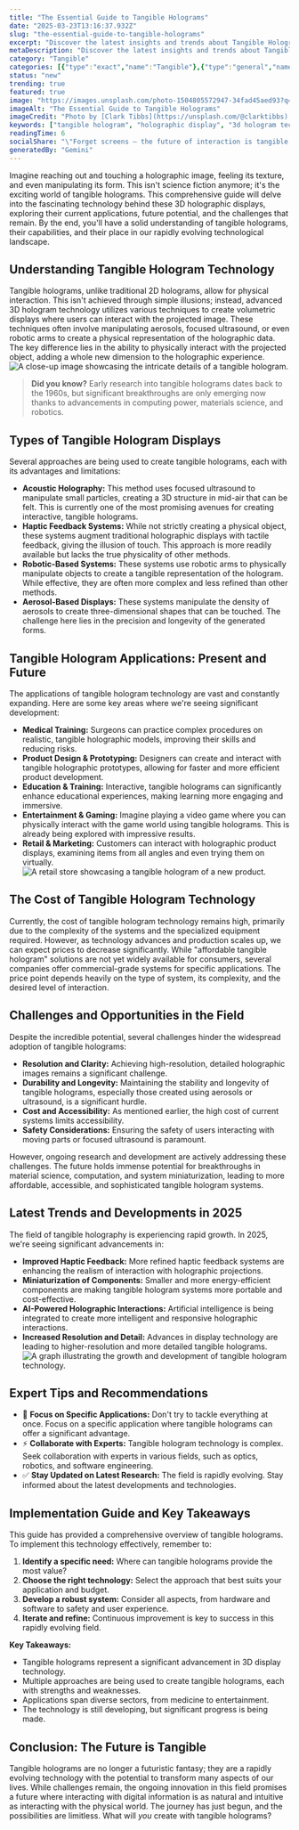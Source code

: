 ```yaml
---
title: "The Essential Guide to Tangible Holograms"
date: "2025-03-23T13:16:37.932Z"
slug: "the-essential-guide-to-tangible-holograms"
excerpt: "Discover the latest insights and trends about Tangible Holograms. This comprehensive guide covers everything you need to know about Tangible Holograms in 2025."
metaDescription: "Discover the latest insights and trends about Tangible Holograms. This comprehensive guide covers everything you need to know about Tangible Holograms in 2..."
category: "Tangible"
categories: [{"type":"exact","name":"Tangible"},{"type":"general","name":"Engineering"},{"type":"medium","name":"Haptic Technology"},{"type":"specific","name":"3D Display"},{"type":"niche","name":"Ultrasound Feedback"}]
status: "new"
trending: true
featured: true
image: "https://images.unsplash.com/photo-1504805572947-34fad45aed93?q=85&w=1200&fit=max&fm=webp&auto=compress"
imageAlt: "The Essential Guide to Tangible Holograms"
imageCredit: "Photo by [Clark Tibbs](https://unsplash.com/@clarktibbs) on Unsplash"
keywords: ["tangible hologram", "holographic display", "3d hologram technology", "buy tangible hologram", "how to make a tangible hologram", "tangible hologram applications", "future of tangible holograms", "best tangible hologram projector", "cost of tangible hologram", "affordable tangible hologram"]
readingTime: 6
socialShare: "\"Forget screens – the future of interaction is tangible.  Prepare to reach out and touch the digital world.\""
generatedBy: "Gemini"
---
```




Imagine reaching out and touching a holographic image, feeling its texture, and even manipulating its form.  This isn't science fiction anymore; it's the exciting world of tangible holograms.  This comprehensive guide will delve into the fascinating technology behind these 3D holographic displays, exploring their current applications, future potential, and the challenges that remain. By the end, you'll have a solid understanding of tangible holograms, their capabilities, and their place in our rapidly evolving technological landscape.

## Understanding Tangible Hologram Technology

Tangible holograms, unlike traditional 2D holograms, allow for physical interaction. This isn't achieved through simple illusions; instead, advanced 3D hologram technology utilizes various techniques to create volumetric displays where users can interact with the projected image.  These techniques often involve manipulating aerosols, focused ultrasound, or even robotic arms to create a physical representation of the holographic data.  The key difference lies in the ability to physically interact with the projected object, adding a whole new dimension to the holographic experience. ![A close-up image showcasing the intricate details of a tangible hologram.](https://images.unsplash.com/photo-1451187580459-43490279c0fa?q=85&w=1200&fit=max&fm=webp&auto=compress)

> **Did you know?**  Early research into tangible holograms dates back to the 1960s, but significant breakthroughs are only emerging now thanks to advancements in computing power, materials science, and robotics.

## Types of Tangible Hologram Displays

Several approaches are being used to create tangible holograms, each with its advantages and limitations:

* **Acoustic Holography:** This method uses focused ultrasound to manipulate small particles, creating a 3D structure in mid-air that can be felt.  This is currently one of the most promising avenues for creating interactive, tangible holograms.
* **Haptic Feedback Systems:** While not strictly creating a physical object, these systems augment traditional holographic displays with tactile feedback, giving the illusion of touch.  This approach is more readily available but lacks the true physicality of other methods.
* **Robotic-Based Systems:**  These systems use robotic arms to physically manipulate objects to create a tangible representation of the hologram.  While effective, they are often more complex and less refined than other methods.
* **Aerosol-Based Displays:** These systems manipulate the density of aerosols to create three-dimensional shapes that can be touched.  The challenge here lies in the precision and longevity of the generated forms.

## Tangible Hologram Applications: Present and Future

The applications of tangible hologram technology are vast and constantly expanding.  Here are some key areas where we're seeing significant development:

* **Medical Training:** Surgeons can practice complex procedures on realistic, tangible holographic models, improving their skills and reducing risks.
* **Product Design & Prototyping:** Designers can create and interact with tangible holographic prototypes, allowing for faster and more efficient product development.
* **Education & Training:** Interactive, tangible holograms can significantly enhance educational experiences, making learning more engaging and immersive.
* **Entertainment & Gaming:** Imagine playing a video game where you can physically interact with the game world using tangible holograms.  This is already being explored with impressive results.
* **Retail & Marketing:**  Customers can interact with holographic product displays, examining items from all angles and even trying them on virtually. ![A retail store showcasing a tangible hologram of a new product.](https://images.unsplash.com/photo-1484417894907-623942c8ee29?q=85&w=1200&fit=max&fm=webp&auto=compress)

## The Cost of Tangible Hologram Technology

Currently, the cost of tangible hologram technology remains high, primarily due to the complexity of the systems and the specialized equipment required.  However, as technology advances and production scales up, we can expect prices to decrease significantly.  While "affordable tangible hologram" solutions are not yet widely available for consumers, several companies offer commercial-grade systems for specific applications.  The price point depends heavily on the type of system, its complexity, and the desired level of interaction.

##  Challenges and Opportunities in the Field

Despite the incredible potential, several challenges hinder the widespread adoption of tangible holograms:

* **Resolution and Clarity:** Achieving high-resolution, detailed holographic images remains a significant challenge.
* **Durability and Longevity:**  Maintaining the stability and longevity of tangible holograms, especially those created using aerosols or ultrasound, is a significant hurdle.
* **Cost and Accessibility:**  As mentioned earlier, the high cost of current systems limits accessibility.
* **Safety Considerations:**  Ensuring the safety of users interacting with moving parts or focused ultrasound is paramount.

However, ongoing research and development are actively addressing these challenges.  The future holds immense potential for breakthroughs in material science, computation, and system miniaturization, leading to more affordable, accessible, and sophisticated tangible hologram systems.

## Latest Trends and Developments in 2025

The field of tangible holography is experiencing rapid growth.  In 2025, we're seeing significant advancements in:

* **Improved Haptic Feedback:** More refined haptic feedback systems are enhancing the realism of interaction with holographic projections.
* **Miniaturization of Components:**  Smaller and more energy-efficient components are making tangible hologram systems more portable and cost-effective.
* **AI-Powered Holographic Interactions:**  Artificial intelligence is being integrated to create more intelligent and responsive holographic interactions.
* **Increased Resolution and Detail:**  Advances in display technology are leading to higher-resolution and more detailed tangible holograms. ![A graph illustrating the growth and development of tangible hologram technology.](https://images.unsplash.com/photo-1517976487492-5750f3195933?q=85&w=1200&fit=max&fm=webp&auto=compress)

## Expert Tips and Recommendations

* 🔑 **Focus on Specific Applications:**  Don't try to tackle everything at once.  Focus on a specific application where tangible holograms can offer a significant advantage.
* ⚡ **Collaborate with Experts:**  Tangible hologram technology is complex.  Seek collaboration with experts in various fields, such as optics, robotics, and software engineering.
* ✅ **Stay Updated on Latest Research:**  The field is rapidly evolving.  Stay informed about the latest developments and technologies.

## Implementation Guide and Key Takeaways

This guide has provided a comprehensive overview of tangible holograms.  To implement this technology effectively, remember to:

1. **Identify a specific need:**  Where can tangible holograms provide the most value?
2. **Choose the right technology:**  Select the approach that best suits your application and budget.
3. **Develop a robust system:**  Consider all aspects, from hardware and software to safety and user experience.
4. **Iterate and refine:**  Continuous improvement is key to success in this rapidly evolving field.

**Key Takeaways:**

* Tangible holograms represent a significant advancement in 3D display technology.
* Multiple approaches are being used to create tangible holograms, each with strengths and weaknesses.
* Applications span diverse sectors, from medicine to entertainment.
* The technology is still developing, but significant progress is being made.

## Conclusion: The Future is Tangible

Tangible holograms are no longer a futuristic fantasy; they are a rapidly evolving technology with the potential to transform many aspects of our lives. While challenges remain, the ongoing innovation in this field promises a future where interacting with digital information is as natural and intuitive as interacting with the physical world.  The journey has just begun, and the possibilities are limitless.  What will *you* create with tangible holograms?



